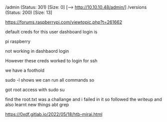 /admin                (Status: 301) [Size: 0] [--> http://10.10.10.48/admin/]
/versions             (Status: 200) [Size: 13]



https://forums.raspberrypi.com/viewtopic.php?t=261662

default creds for this user dashboard login is 

pi
raspberry


not working in dashbaord login



However these creds worked to login for ssh


we have a foothold


sudo -l shows we can run all commands so


got root access with 
sudo su



find the root.txt was a challange and i failed in it so
followed the writeup and also learnt new things abt grep


https://0xdf.gitlab.io/2022/05/18/htb-mirai.html





